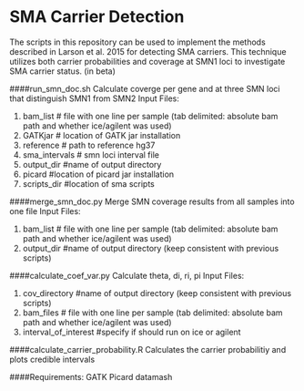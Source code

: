 # SMA Carrier Detection

The scripts in this repository can be used to implement the methods described in Larson et al. 2015 for detecting SMA carriers. This technique utilizes both carrier probabilities and coverage at SMN1 loci to investigate SMA carrier status. (in beta)


####run_smn_doc.sh
Calculate coverge per gene and at three SMN loci that distinguish SMN1 from SMN2
Input Files:
1) bam_list # file with one line per sample (tab delimited: absolute bam path and whether ice/agilent was used)
2) GATKjar # location of GATK jar installation
3) reference # path to reference hg37
4) sma_intervals # smn loci interval file
5) output_dir #name of output directory
6) picard #location of picard jar installation
7) scripts_dir #location of sma scripts

####merge_smn_doc.py
Merge SMN coverage results from all samples into one file
Input Files:
1) bam_list # file with one line per  sample (tab delimited: absolute bam path and whether ice/agilent was used)
2) output_dir #name of output directory (keep consistent with previous scripts)


####calculate_coef_var.py
Calculate theta, di, ri, pi
Input Files:
1) cov_directory  #name of output directory (keep consistent with previous scripts)
2) bam_files # file with one line per  sample (tab delimited: absolute bam path and whether ice/agilent was used)
3) interval_of_interest #specify if should run on ice or agilent

####calculate_carrier_probability.R
Calculates the carrier probabilitiy and plots credible intervals


####Requirements:
GATK
Picard
datamash

